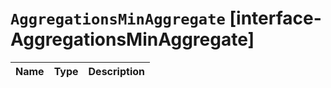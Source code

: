 # `AggregationsMinAggregate` [interface-AggregationsMinAggregate]

| Name | Type | Description |
| - | - | - |
